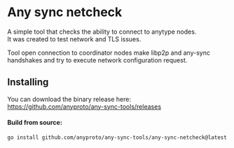 # Any sync netcheck

A simple tool that checks the ability to connect to anytype nodes.   
It was created to test network and TLS issues.

Tool open connection to coordinator nodes make libp2p and any-sync handshakes and try to execute network configuration request.


## Installing 
You can download the binary release here: https://github.com/anyproto/any-sync-tools/releases  

#### Build from source:   
```go install github.com/anyproto/any-sync-tools/any-sync-netcheck@latest```